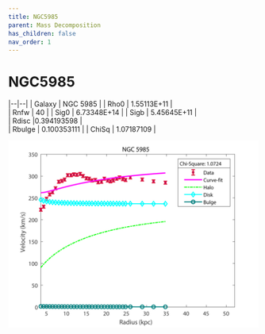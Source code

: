 ```yaml
---
title: NGC5985
parent: Mass Decomposition
has_children: false
nav_order: 1
---
```


# NGC5985

|--|--|
| Galaxy    | NGC 5985	 |
| Rho0     |	1.55113E+11	   |   
| Rnfw  | 40	  |
| Sig0     | 6.73348E+14		 |
| Sigb     | 5.45645E+11		|  
| Rdisc  |0.394193598		|   
| Rbulge      | 0.100353111			 | 
| ChiSq | 1.07187109 |

![](/assets/plot/NGC5985.jpg)
